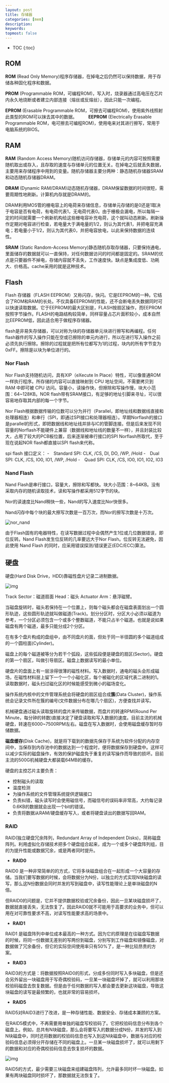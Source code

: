 ```yaml
---
layout: post
title: 存储器
categories: [mem]
description: 
keywords: 
topmost: false
---
```


* TOC
{:toc}

## ROM

**ROM** (Read Only Memory)程序存储器，在掉电之后仍然可以保持数据，用于存储各种固化程序和数据。

**PROM** (Programmable ROM，可编程ROM)，写入时，烧录器通过高电压在芯片内永久地烧断或者建立内部连接（熔丝或反熔丝），因此只能一次编程。

**EPROM** (Erasable Programmable ROM，可擦去可编程ROM)，使用紫外线照射此类型的ROM可以抹去其中的数据。
　　
**EEPROM** (Electrically Erasable Programmable ROM，电可擦去可编程ROM)，使用电来对其进行擦写，常用于电脑系统的BIOS。

## RAM

**RAM** (Random Access Memory)随机访问存储器，存储单元的内容可按照需要随机取出或存入，且存取的速度与存储单元的位置无关。在掉电之后就丢失数据，主要用来存储程序中用到的变量。随机存储器主要分两种：静态随机存储器SRAM和动态随机存储器DRAM。

**DRAM** (Dynamic RAM/DRAM)动态随机存储器，DRAM保留数据的时间很短，需要周期性地刷新。计算机内存就是DRAM的。

DRAM利用MOS管的栅电容上的电荷来存储信息，存储单元存储的是0还是1取决于电容是否有电荷，有电荷代表1，无电荷代表0。由于栅极会漏电，所以每隔一定的时间就需要一个刷新机构给这些栅电容补充电荷，这个就叫动态刷新。刷新操作定期对电容进行检查，若电量大于满电量的1/2，则认为其代表1，并把电容充满电；若电量小于1/2，则认为其代表0，并把电容放电，以此来保持数据的连续性。

**SRAM** (Static Random-Access Memory)静态随机存取存储器，只要保持通电，里面储存的数据就可以一直保持，对任何数据访问的时间都是固定的。SRAM的优点是只要器件不掉电，存储内容就不丢失，工作速度快。缺点是集成度低、功耗大、价格高。cache采用的就是这种技术。

## Flash

Flash 存储器（FLASH EEPROM）又称闪存，快闪。它是EEPROM的一种。它结合了ROM和RAM的长处。不仅具备EEPROM的性能，还不会断电丢失数据同时可以快速读取数据。它于EEPROM的最大区别是，FLASH按扇区操作，而EEPROM按照字节操作。FLASH的电路结构较简单，同样容量占芯片面积较小，成本自然比EEPROM低，因此适合用于做程序存储器。

flash是非易失存储器，可以对称为块的存储器单元块进行擦写和再编程。任何flash器件的写入操作只能在空或已擦除的单元内进行，所以在进行写入操作之前必须先执行擦除。擦除的过程就是把所有位都写为1的过程，块内的所有字节变为0xFF。擦除是以块为单位进行的。

### Nor Flash

Nor Flash支持随机访问，具有XIP（eXecute In Place）特性，可以像普通ROM一样执行程序。所存储的内容可以直接映射到 CPU 地址空间，不需要拷贝到 RAM 中即可被 CPU 访问。容量小，读操作快，但擦除和写操作慢，块大小范围：64~128KB。NOR flash带有SRAM接口，有足够的地址引脚来寻址，可以很容易地存取其内部的每一个字节。

Nor Flash根据数据传输的位数可以分为并行（Parallel，即地址线和数据线直接和处理器相连）和串行（SPI，即通过SPI接口和处理器相连）。早期Norflash的接口是parallel的形式，即把数据线和地址线并排与IC的管脚连接。但是后来发现不同容量的Norflash不能硬件上兼容（数据线和地址线的数量不一样），并且封装比较大，占用了较大的PCB板位置，后来逐渐被串行接口的SPI Norflash所取代，至于现在说起NOR flash都直接以SPI flash来代称。

spi flash 接口定义：
-　Standard SPI: CLK, /CS, DI, DO, /WP, /Hold
-　Dual SPI: CLK, /CS, IO0, IO1, /WP, /Hold
-　Quad SPI: CLK, /CS, IO0, IO1, IO2, IO3

### Nand Flash

Nand Flash是串行接口，容量大，擦除和写都快。块大小范围：8~64KB。没有采取内存的随机读取技术，读和写操作都采用512字节的块。

Nor的读速度比Nand稍快一些，Nand的写入速度比Nor快很多。

Nand闪存中每个块的最大擦写次数是一百万次，而Nor的擦写次数是十万次。

![nor_nand](/images/memory/nor_nand.jpg)

由于Flash固有的电器特性，在读写数据过程中会偶然产生1位或几位数据错误，即位反转。Nand Flash发生位反转的几率要远大于Nor Flash。位反转无法避免，因此使用 Nand Flash 的同时，应采用错误探测/错误更正(EDC/ECC)算法。

## 硬盘

硬盘(Hard Disk Drive，HDD)靠磁性盘片记录二进制数据。

![img](/images/memory/disk/hdd.jpg)

Track Sector：磁道扇面      Head：磁头      Actuator Arm：悬浮磁臂。

当磁盘旋转时，磁头若保持在一个位置上，则每个磁头都会在磁盘表面划出一个圆形轨迹，这些圆形轨迹就叫做磁道(Track)。划分分区时，分区大小必须以磁道为参考，一个分区必须包含一个或多个整数磁道，不能只占半个磁道。也就是说如果磁盘有两个磁道，最多只能分成2个分区。

在有多个盘片构成的盘组中，由不同盘片的面，但处于同一半径圆的多个磁道组成的一个圆柱面(Cylinder)。

磁盘上的每个磁道被等分为若干个弧段，这些弧段便是硬盘的扇区(Sector)。硬盘的第一个扇区，叫做引导扇区。磁盘上数据读写的最小单位。

硬盘片的盘面上有一层涂得很薄的磁性材料。写入数据时，通电的磁头会形成磁场，在磁性材料层上留下一个一个小磁化区，每个被磁化的区域代表二进制的1。读取数据时，磁头扫过磁化区的时候能感受到微小的磁场变化。

操作系统内核中的文件管理系统会将硬盘的扇区组合成**簇**(Data Cluster)，操作系统会记录文件所在簇的编号(文件数据分布在哪几个扇区)，方便查找并读写。

机械硬盘通过磁头读取旋转的盘片来传输数据，而盘片的转速RPM(Round Per Minute，每分钟的转数)直接决定了硬盘读取和写入数据的速度。目前主流的机械硬盘，转速在6000~7500RPM左右。磁盘在写入数据时，会使用磁盘缓存暂时存储数据。

**磁盘缓存**(Disk Cache)，就是将下载到的数据先保存于系统为软件分配的内存空间中，当保存到内存池中的数据达到一个程度时，便将数据保存到硬盘中。这样可以减少实际的磁盘操作，有效的保护磁盘免于重复的读写操作而导致的损坏。目前主流的500G机械硬盘大都装载64MB的缓存。

硬盘的主控芯片主要负责：

* 控制磁头的读取
* 温度检测
* 为操作系统的文件管理系统提供逻辑接口
* 负责纠错，磁头读写时会使用磁信号，而磁信号的误码率非常高，大约每记录0.6KB的数据就会出现一个bit的错误。
* 负责将数据从RAM/硬盘缓存写入，或者将硬盘读出的数据写回RAM。

### RAID

RAID(独立硬盘冗余阵列，Redundant Array of Independent Disks)，简称磁盘阵列。利用虚拟化存储技术把多个硬盘组合起来，成为一个或多个硬盘阵列组，目的为提升性能或数据冗余，或是两者同时提升。

* **RAID0**

RAID0 是一种非常简单的的方式，它将多块磁盘组合在一起形成一个大容量的存储。当我们要写数据的时候，会将数据分为N份，以独立的方式实现N块磁盘的读写，那么这N份数据会同时并发的写到磁盘中，读写性能理论上是单块磁盘的N倍。

但RAID0的问题是，它并不提供数据校验或冗余备份，因此一旦某块磁盘损坏了，数据就直接丢失，无法恢复了。因此RAID0就不可能用于高要求的业务中，但可以用在对可靠性要求不高，对读写性能要求高的场景中。

* **RAID1**

RAID1 是磁盘阵列中单位成本最高的一种方式。因为它的原理是在往磁盘写数据的时候，将同一份数据无差别的写两份到磁盘，分别写到工作磁盘和镜像磁盘，对数据做了冗余备份，但它的实际空间使用率只有50%了，是一种比较昂贵的方案。

* **RAID3**

RAID3的方式是：将数据按照RAID0的形式，分成多份同时写入多块磁盘，但是还会另外留出一块磁盘用于写奇偶校验码，一旦某一块磁盘坏掉了，就可以利用那块校验码磁盘去恢复数据。但是由于任何数据的写入都会要去更新这块磁盘，导致这块磁盘的读写是最频繁的，也就非常的容易损坏。

* **RAID5**

RAID5对RAID3进行了改进，是一种存储性能、数据安全、存储成本兼顾的方案。

在RAID5模式中，不再需要用单独的磁盘写校验码了。它把校验码信息分布到各个磁盘上。例如，总共有N块磁盘，那么会将要写入的数据分成N份，并发的写入到N块磁盘中，同时还将数据的校验码信息也写入到这N块磁盘中，数据与对应的校验码信息必须得分开存储在不同的磁盘上。一旦某一块磁盘损坏了，就可以用剩下的数据和对应的奇偶校验码信息去恢复损坏的数据。

![img](/images/memory/disk/RAID5.jpg)

RAID5的方式，最少需要三块磁盘来组建磁盘阵列，允许最多同时坏一块磁盘。如果有两块磁盘同时损坏了，那数据就无法恢复了。
